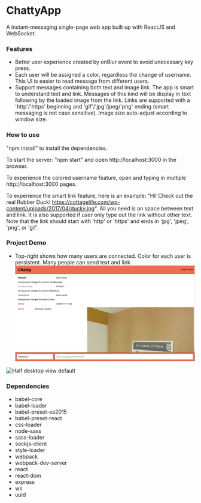 ChattyApp
=====================

A instant-messaging single-page web app built up with ReactJS and WebSocket.

### Features

* Better user experience created by onBlur event to avoid unecessary key press.
* Each user will be assigned a color, regardless the change of username. This UI is easier to read message from different users.
* Support messages containing both text and image link. The app is smart to understand text and link. Messages of this kind will be display in text following by the loaded image from the link. Links are supported with a 'http'/'https' beginning and 'gif'/'jpg'/jpeg/'png' ending (smart messaging is not case sensitive). Image size auto-adjust according to window size.

### How to use

"npm install" to install the dependencies.

To start the server: "npm start" and open http://localhost:3000 in the browser.

To experience the colored username feature, open and typing in multiple http://localhost:3000 pages.

To experience the smart link feature, here is an example: "Hi! Check out the real Rubber Duck! https://cottagelife.com/wp-content/uploads/2017/04/ducky.jpg". All you need is an space between text and link. It is also supported if user only type out the link without other text. Note that the link should start with 'http' or 'https' and ends in 'jpg', 'jpeg', 'png', or 'gif'.

### Project Demo
* Top-right shows how many users are connected. Color for each user is persistent. Many people can send text and link
![desktop view default](https://github.com/GrinJessie/ChattyApp/blob/master/doc/Screen%20Shot%202018-02-22%20at%208.31.20%20PM.png)

![Half desktop view default]()

### Dependencies

* babel-core
* babel-loader
* babel-preset-es2015
* babel-preset-react
* css-loader
* node-sass
* sass-loader
* sockjs-client
* style-loader
* webpack
* webpack-dev-server
* react
* react-dom
* express
* ws
* uuid

